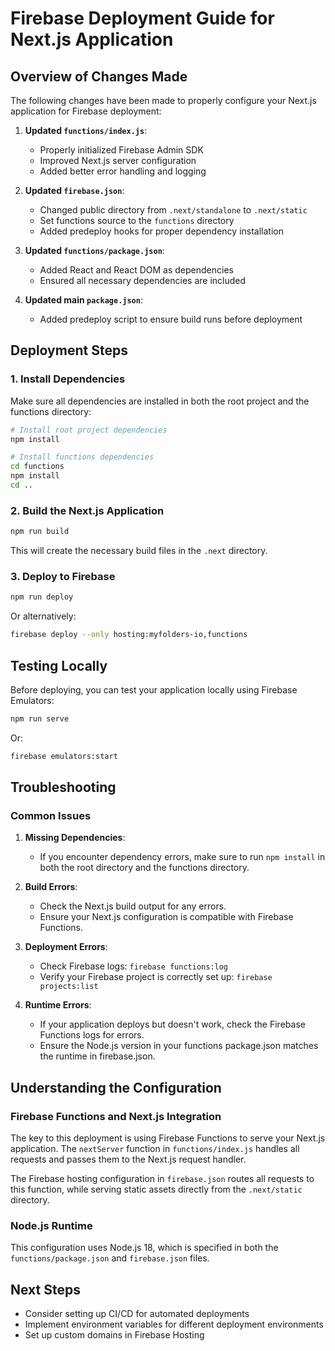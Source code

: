 # Firebase Deployment Guide for Next.js Application

## Overview of Changes Made

The following changes have been made to properly configure your Next.js application for Firebase deployment:

1. **Updated `functions/index.js`**:

   - Properly initialized Firebase Admin SDK
   - Improved Next.js server configuration
   - Added better error handling and logging

2. **Updated `firebase.json`**:

   - Changed public directory from `.next/standalone` to `.next/static`
   - Set functions source to the `functions` directory
   - Added predeploy hooks for proper dependency installation

3. **Updated `functions/package.json`**:

   - Added React and React DOM as dependencies
   - Ensured all necessary dependencies are included

4. **Updated main `package.json`**:
   - Added predeploy script to ensure build runs before deployment

## Deployment Steps

### 1. Install Dependencies

Make sure all dependencies are installed in both the root project and the functions directory:

```bash
# Install root project dependencies
npm install

# Install functions dependencies
cd functions
npm install
cd ..
```

### 2. Build the Next.js Application

```bash
npm run build
```

This will create the necessary build files in the `.next` directory.

### 3. Deploy to Firebase

```bash
npm run deploy
```

Or alternatively:

```bash
firebase deploy --only hosting:myfolders-io,functions
```

## Testing Locally

Before deploying, you can test your application locally using Firebase Emulators:

```bash
npm run serve
```

Or:

```bash
firebase emulators:start
```

## Troubleshooting

### Common Issues

1. **Missing Dependencies**:

   - If you encounter dependency errors, make sure to run `npm install` in both the root directory and the functions directory.

2. **Build Errors**:

   - Check the Next.js build output for any errors.
   - Ensure your Next.js configuration is compatible with Firebase Functions.

3. **Deployment Errors**:

   - Check Firebase logs: `firebase functions:log`
   - Verify your Firebase project is correctly set up: `firebase projects:list`

4. **Runtime Errors**:
   - If your application deploys but doesn't work, check the Firebase Functions logs for errors.
   - Ensure the Node.js version in your functions package.json matches the runtime in firebase.json.

## Understanding the Configuration

### Firebase Functions and Next.js Integration

The key to this deployment is using Firebase Functions to serve your Next.js application. The `nextServer` function in `functions/index.js` handles all requests and passes them to the Next.js request handler.

The Firebase hosting configuration in `firebase.json` routes all requests to this function, while serving static assets directly from the `.next/static` directory.

### Node.js Runtime

This configuration uses Node.js 18, which is specified in both the `functions/package.json` and `firebase.json` files.

## Next Steps

- Consider setting up CI/CD for automated deployments
- Implement environment variables for different deployment environments
- Set up custom domains in Firebase Hosting

